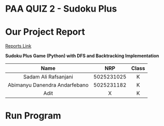 # PAA QUIZ 2 - Sudoku Plus

# Our Project Report
[Reports Link](https://docs.google.com/document/d/1iVcLSx1babg8CO6cYnaKVOfK9xTSU0m7Z5nYYYDTPjY/edit?tab=t.0)


**Sudoku Plus Game (Python) with DFS and Backtracking Implementation**

|           Name                 |     NRP     | Class |
| :---------------------------:  | :---------: | :---: |
| Sadam Ali Rafsanjani           | 5025231025  |   K   |
| Abimanyu Danendra Andarfebano  | 5025231182  |   K   |
| Adit                           |      X      |   K   |

# Run Program

